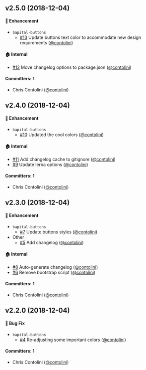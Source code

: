 
## v2.5.0 (2018-12-04)

#### :rocket: Enhancement
* `bapital-buttons`
  * [#13](https://github.com/cfpb/bapital-framework/pull/13) Update buttons text color to accommodate new design requirements ([@contolini](https://github.com/contolini))

#### :house: Internal
* [#12](https://github.com/cfpb/bapital-framework/pull/12) Move changelog options to package.json ([@contolini](https://github.com/contolini))

#### Committers: 1
- Chris Contolini ([@contolini](https://github.com/contolini))


## v2.4.0 (2018-12-04)

#### :rocket: Enhancement
* `bapital-buttons`
  * [#10](https://github.com/cfpb/bapital-framework/pull/10) Updated the cool colors ([@contolini](https://github.com/contolini))

#### :house: Internal
* [#11](https://github.com/cfpb/bapital-framework/pull/11) Add changelog cache to gitignore ([@contolini](https://github.com/contolini))
* [#9](https://github.com/cfpb/bapital-framework/pull/9) Update lerna options ([@contolini](https://github.com/contolini))

#### Committers: 1
- Chris Contolini ([@contolini](https://github.com/contolini))


## v2.3.0 (2018-12-04)

#### :rocket: Enhancement
* `bapital-buttons`
  * [#7](https://github.com/cfpb/bapital-framework/pull/7) Update buttons styles ([@contolini](https://github.com/contolini))
* Other
  * [#5](https://github.com/cfpb/bapital-framework/pull/5) Add changelog ([@contolini](https://github.com/contolini))

#### :house: Internal
* [#8](https://github.com/cfpb/bapital-framework/pull/8) Auto-generate changelog ([@contolini](https://github.com/contolini))
* [#6](https://github.com/cfpb/bapital-framework/pull/6) Remove bootstrap script ([@contolini](https://github.com/contolini))

#### Committers: 1
- Chris Contolini ([@contolini](https://github.com/contolini))


## v2.2.0 (2018-12-04)

#### :bug: Bug Fix
* `bapital-buttons`
  * [#4](https://github.com/cfpb/bapital-framework/pull/4) Re-adjusting some important colors ([@contolini](https://github.com/contolini))

#### Committers: 1
- Chris Contolini ([@contolini](https://github.com/contolini))
